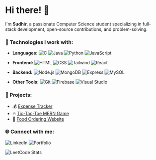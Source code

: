 # Hi there! 👋  
I'm **Sudhir**, a passionate Computer Science student specializing in full-stack development, open-source contributions, and problem-solving.  

### 🚀 Technologies I work with:
- **Languages:** 
![C](https://img.shields.io/badge/C-A8B9CC?style=for-the-badge&logo=c&logoColor=white)
![Java](https://img.shields.io/badge/Java-007396?style=for-the-badge)
![Python](https://img.shields.io/badge/Python-3776AB?style=for-the-badge&logo=python&logoColor=white)
![JavaScript](https://img.shields.io/badge/JavaScript-F7DF1E?style=for-the-badge&logo=javascript&logoColor=black)


  
- **Frontend:** 
![HTML](https://img.shields.io/badge/HTML-E34F26?style=for-the-badge&logo=html5&logoColor=white)
![CSS](https://img.shields.io/badge/CSS-1572B6?style=for-the-badge&logo=css3&logoColor=white)
![Tailwind](https://img.shields.io/badge/Tailwind_CSS-38B2AC?style=for-the-badge&logo=tailwind-css&logoColor=white) 
![React](https://img.shields.io/badge/React-20232A?style=for-the-badge&logo=react&logoColor=61DAFB)

- **Backend:** 
![Node.js](https://img.shields.io/badge/Node.js-339933?style=for-the-badge&logo=nodedotjs&logoColor=white)
![MongoDB](https://img.shields.io/badge/MongoDB-47A248?style=for-the-badge&logo=mongodb&logoColor=white)
![Express](https://img.shields.io/badge/Express-000000?style=for-the-badge&logo=express&logoColor=white)
![MySQL](https://img.shields.io/badge/MySQL-4479A1?style=for-the-badge&logo=mysql&logoColor=white)


- **Other Tools:**
![Git](https://img.shields.io/badge/Git-F05032?style=for-the-badge&logo=git&logoColor=white)
![Firebase](https://img.shields.io/badge/Firebase-FFCA28?style=for-the-badge&logo=firebase&logoColor=white)
![Visual Studio](https://img.shields.io/badge/Visual_Studio-5C2D91?style=for-the-badge&logo=visual-studio&logoColor=white)

### 🌟 Projects:
- 💰 [Expense Tracker](https://expense-tracker-app-sudhir.vercel.app/)  
- 🔥 [Tic-Tac-Toe MERN Game](https://sudhir-tic-tac-toe.netlify.app)  
- 🍔 [Food Ordering Website](#)  

### 🌐 Connect with me:
![LinkedIn](https://img.shields.io/badge/LinkedIn-0A66C2?style=for-the-badge&logo=linkedin&logoColor=white)                          ![Portfolio](https://img.shields.io/badge/Portfolio-000000?style=for-the-badge&logo=react&logoColor=white)

![LeetCode Stats](https://leetcard.jacoblin.cool/sudhir6369?theme=light&font=Saira%20Stencil%20One)
